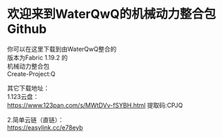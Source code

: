 # 欢迎来到WaterQwQ的机械动力整合包Github
你可以在这里下载到由WaterQwQ整合的  
版本为Fabric 1.19.2 的  
机械动力整合包  
Create-Project:Q  
  
其它下载地址：  
1.123云盘：  
https://www.123pan.com/s/MWtDVv-fSYBH.html 提取码:CPJQ  
  
2.简单云链（直链）：  
https://easylink.cc/e78eyb  
  
